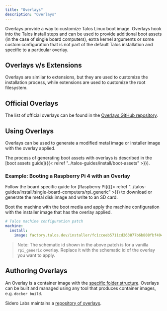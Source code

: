 ```yaml
---
title: "Overlays"
description: "Overlays"
---
```


Overlays provide a way to customize Talos Linux boot image.
Overlays hook into the Talos install steps and can be used to provide additional boot assets (in the case of single board computers),
extra kernel arguments or some custom configuration that is not part of the default Talos installation and specific to a particular overlay.

## Overlays v/s Extensions

Overlays are similar to extensions, but they are used to customize the installation process, while extensions are used to customize the root filesystem.

## Official Overlays

The list of official overlays can be found in the [Overlays GitHub repository](https://github.com/siderolabs/overlays/).

## Using Overlays

Overlays can be used to generate a modified metal image or installer image with the overlay applied.

The process of generating boot assets with overlays is described in the [boot assets guide]({{< relref "../talos-guides/install/boot-assets" >}}).

### Example: Booting a Raspberry Pi 4 with an Overlay

Follow the board specific guide for [Raspberry Pi]({{< relref "../talos-guides/install/single-board-computers/rpi_generic" >}}) to download or generate the metal disk image and write to an SD card.

Boot the machine with the boot media and apply the machine configuration with the installer image that has the overlay applied.

```yaml
# Talos machine configuration patch
machine:
  install:
    image: factory.talos.dev/installer/fc1cceeb5711cd263877b6b808fbf4942a8deda65e8804c114a0b5bae252dc50:{{< release >}}
```

> Note: The schematic id shown in the above patch is for a vanilla `rpi_generic` overlay.
> Replace it with the schematic id of the overlay you want to apply.

## Authoring Overlays

An Overlay is a container image with the [specific folder structure](https://github.com/siderolabs/overlays#readme).
Overlays can be built and managed using any tool that produces container images, e.g. `docker build`.

Sidero Labs maintains a [repository of overlays](https://github.com/siderolabs/overlays).
